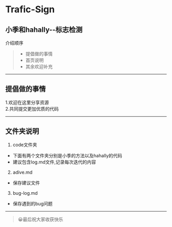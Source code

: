# Trafic-Sign

小季和hahally--标志检测  
--
介绍顺序
>- 提倡做的事情  
>- 首页说明
>- 其余欢迎补充

---
## 提倡做的事情
1.欢迎在这里分享资源  
2.共同提交更加优质的代码  

---
## 文件夹说明  

1. code文件夹  
  - 下面有两个文件夹分别是小季的方法以及hahally的代码
  - 建议包含log.md文件,记录每次迭代的内容
  
2. adive.md  
  - 保存建议文件
  
3. bug-log.md  
  - 保存遇到的bug问题  
---
>😀最后祝大家收获快乐
